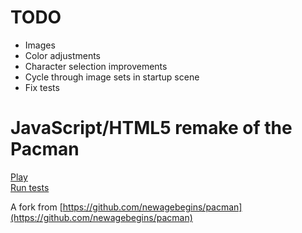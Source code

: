 TODO
=====================================
- Images
- Color adjustments
- Character selection improvements
- Cycle through image sets in startup scene
- Fix tests

JavaScript/HTML5 remake of the Pacman
=====================================

[Play](http://nauris-kolmanis.github.com/vcp-pacman/Pacman.html)  
[Run tests](http://nauris-kolmanis.github.com/vcp-pacman/SpecRunner.html)

A fork from [https://github.com/newagebegins/pacman](https://github.com/newagebegins/pacman)
